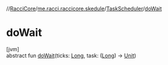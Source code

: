 //[RacciCore](../../../index.md)/[me.racci.raccicore.skedule](../index.md)/[TaskScheduler](index.md)/[doWait](do-wait.md)

# doWait

[jvm]\
abstract fun [doWait](do-wait.md)(ticks: [Long](https://kotlinlang.org/api/latest/jvm/stdlib/kotlin/-long/index.html), task: ([Long](https://kotlinlang.org/api/latest/jvm/stdlib/kotlin/-long/index.html)) -&gt; [Unit](https://kotlinlang.org/api/latest/jvm/stdlib/kotlin/-unit/index.html))
